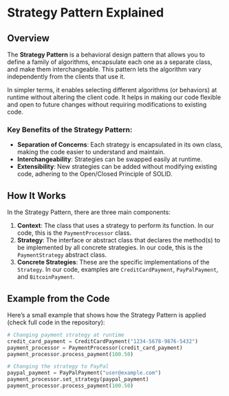 # Strategy Pattern Explained

## Overview
The **Strategy Pattern** is a behavioral design pattern that allows you to define a family of algorithms, encapsulate each one as a separate class, and make them interchangeable. This pattern lets the algorithm vary independently from the clients that use it.

In simpler terms, it enables selecting different algorithms (or behaviors) at runtime without altering the client code. It helps in making our code flexible and open to future changes without requiring modifications to existing code.

### Key Benefits of the Strategy Pattern:
- **Separation of Concerns**: Each strategy is encapsulated in its own class, making the code easier to understand and maintain.
- **Interchangeability**: Strategies can be swapped easily at runtime.
- **Extensibility**: New strategies can be added without modifying existing code, adhering to the Open/Closed Principle of SOLID.

## How It Works
In the Strategy Pattern, there are three main components:
1. **Context**: The class that uses a strategy to perform its function. In our code, this is the `PaymentProcessor` class.
2. **Strategy**: The interface or abstract class that declares the method(s) to be implemented by all concrete strategies. In our code, this is the `PaymentStrategy` abstract class.
3. **Concrete Strategies**: These are the specific implementations of the `Strategy`. In our code, examples are `CreditCardPayment`, `PayPalPayment`, and `BitcoinPayment`.

## Example from the Code

Here’s a small example that shows how the Strategy Pattern is applied (check full code in the repository):

```python
# Changing payment strategy at runtime
credit_card_payment = CreditCardPayment("1234-5678-9876-5432")
payment_processor = PaymentProcessor(credit_card_payment)
payment_processor.process_payment(100.50)

# Changing the strategy to PayPal
paypal_payment = PayPalPayment("user@example.com")
payment_processor.set_strategy(paypal_payment)
payment_processor.process_payment(100.50)
